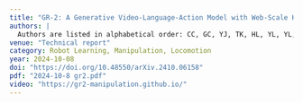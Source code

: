 ```yaml
---
title: "GR-2: A Generative Video-Language-Action Model with Web-Scale Knowledge for Robot Manipulation"
authors: |
  Authors are listed in alphabetical order: CC, GC, YJ, TK, HL, YL, YL, HW, **Jiafeng Xu**, YY, HZ, MZ, *et al.*
venue: "Technical report"
category: Robot Learning, Manipulation, Locomotion
year: 2024-10-08
doi: "https://doi.org/10.48550/arXiv.2410.06158"
pdf: "2024-10-8 gr2.pdf"
video: "https://gr2-manipulation.github.io/"
---
```

